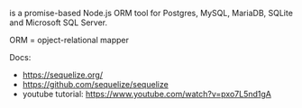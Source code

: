 is a promise-based Node.js ORM tool for Postgres, MySQL, MariaDB, SQLite and Microsoft SQL Server.

ORM = opject-relational mapper

Docs: 
- https://sequelize.org/
- https://github.com/sequelize/sequelize
- youtube tutorial: https://www.youtube.com/watch?v=pxo7L5nd1gA